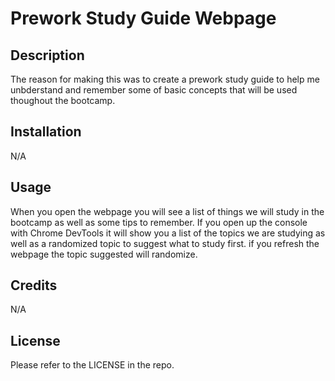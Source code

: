 # Prework Study Guide Webpage

## Description

The reason for making this was to create a prework study guide to help me unbderstand and remember some of basic concepts that will be used thoughout the bootcamp.

## Installation

N/A

## Usage

When you open the webpage you will see a list of things we will study in the bootcamp as well as some tips to remember. If you open up the console with Chrome DevTools it will show you a list of the topics we are studying as well as a randomized topic to suggest what to study first. if you refresh the webpage the topic suggested will randomize.

## Credits

N/A

## License

Please refer to the LICENSE in the repo.